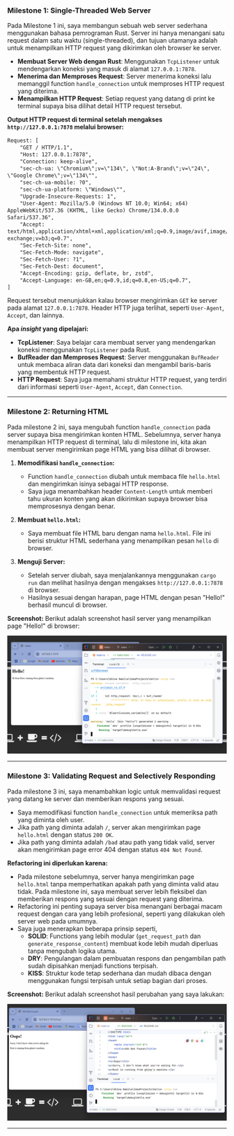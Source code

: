 ### Milestone 1: Single-Threaded Web Server

Pada Milestone 1 ini, saya membangun sebuah web server sederhana menggunakan bahasa pemrograman Rust. Server ini hanya menangani satu request dalam satu waktu (single-threaded), dan tujuan utamanya adalah untuk menampilkan HTTP request yang dikirimkan oleh browser ke server.
- **Membuat Server Web dengan Rust**: Menggunakan `TcpListener` untuk mendengarkan koneksi yang masuk di alamat `127.0.0.1:7878`.
- **Menerima dan Memproses Request**: Server menerima koneksi lalu memanggil function `handle_connection` untuk memproses HTTP request yang diterima.
- **Menampilkan HTTP Request**: Setiap request yang datang di print ke terminal supaya bisa dilihat detail HTTP request tersebut.

**Output HTTP request di terminal setelah mengakses `http://127.0.0.1:7878` melalui browser:**
```plaintext
Request: [
    "GET / HTTP/1.1",
    "Host: 127.0.0.1:7878",
    "Connection: keep-alive",
    "sec-ch-ua: \"Chromium\";v=\"134\", \"Not:A-Brand\";v=\"24\", \"Google Chrome\";v=\"134\"",
    "sec-ch-ua-mobile: ?0",
    "sec-ch-ua-platform: \"Windows\"",
    "Upgrade-Insecure-Requests: 1",
    "User-Agent: Mozilla/5.0 (Windows NT 10.0; Win64; x64) AppleWebKit/537.36 (KHTML, like Gecko) Chrome/134.0.0.0 Safari/537.36",
    "Accept: text/html,application/xhtml+xml,application/xml;q=0.9,image/avif,image/webp,image/apng,*/*;q=0.8,application/signed-exchange;v=b3;q=0.7",
    "Sec-Fetch-Site: none",
    "Sec-Fetch-Mode: navigate",
    "Sec-Fetch-User: ?1",
    "Sec-Fetch-Dest: document",
    "Accept-Encoding: gzip, deflate, br, zstd",
    "Accept-Language: en-GB,en;q=0.9,id;q=0.8,en-US;q=0.7",
]
```

Request tersebut menunjukkan kalau browser mengirimkan `GET` ke server pada alamat `127.0.0.1:7878`. Header HTTP juga terlihat, seperti `User-Agent`, `Accept`, dan lainnya.

**Apa _insight_ yang dipelajari:**
- **TcpListener**: Saya belajar cara membuat server yang mendengarkan koneksi menggunakan `TcpListener` pada Rust.
- **BufReader dan Memproses Request**: Server menggunakan `BufReader` untuk membaca aliran data dari koneksi dan mengambil baris-baris yang membentuk HTTP request.
- **HTTP Request**: Saya juga memahami struktur HTTP request, yang terdiri dari informasi seperti `User-Agent`, `Accept`, dan `Connection`.

---

### Milestone 2: Returning HTML
Pada milestone 2 ini, saya mengubah function `handle_connection` pada server supaya bisa mengirimkan konten HTML. Sebelumnya, server hanya menampilkan HTTP request di terminal, lalu di milestone ini, kita akan membuat server mengirimkan page HTML yang bisa dilihat di browser.
1. **Memodifikasi `handle_connection`:**
    - Function `handle_connection` diubah untuk membaca file `hello.html` dan mengirimkan isinya sebagai HTTP response.
    - Saya juga menambahkan header `Content-Length` untuk memberi tahu ukuran konten yang akan dikirimkan supaya browser bisa memprosesnya dengan benar.

2. **Membuat `hello.html`:**
    - Saya membuat file HTML baru dengan nama `hello.html`. File ini berisi struktur HTML sederhana yang menampilkan pesan `hello` di browser.

3. **Menguji Server:**
    - Setelah server diubah, saya menjalankannya menggunakan `cargo run` dan melihat hasilnya dengan mengakses `http://127.0.0.1:7878` di browser.
    - Hasilnya sesuai dengan harapan, page HTML dengan pesan "Hello!" berhasil muncul di browser.

**Screenshot:**
Berikut adalah screenshot hasil server yang menampilkan page "Hello!" di browser:

![Milestone 2](image/Milestone2.png)

---

### Milestone 3: Validating Request and Selectively Responding

Pada milestone 3 ini, saya menambahkan logic untuk memvalidasi request yang datang ke server dan memberikan respons yang sesuai.
- Saya memodifikasi function `handle_connection` untuk memeriksa path yang diminta oleh user.
- Jika path yang diminta adalah `/`, server akan mengirimkan page `hello.html` dengan status `200 OK`.
- Jika path yang diminta adalah `/bad` atau path yang tidak valid, server akan mengirimkan page error 404 dengan status `404 Not Found`.

**Refactoring ini diperlukan karena:**
- Pada milestone sebelumnya, server hanya mengirimkan page `hello.html` tanpa memperhatikan apakah path yang diminta valid atau tidak. Pada milestone ini, saya membuat server lebih fleksibel dan memberikan respons yang sesuai dengan request yang diterima.
- Refactoring ini penting supaya server bisa menangani berbagai macam request dengan cara yang lebih profesional, seperti yang dilakukan oleh server web pada umumnya.
- Saya juga menerapkan beberapa prinsip seperti, 
    - **SOLID**: Functions yang lebih modular (`get_request_path` dan `generate_response_content`) membuat kode lebih mudah diperluas tanpa mengubah logika utama.
    - **DRY**: Pengulangan dalam pembuatan respons dan pengambilan path sudah dipisahkan menjadi functions terpisah.
    - **KISS**: Struktur kode tetap sederhana dan mudah dibaca dengan menggunakan fungsi terpisah untuk setiap bagian dari proses. 

**Screenshot:**
Berikut adalah screenshot hasil perubahan yang saya lakukan:

![Milestone 3](image/Milestone3.png)

---


